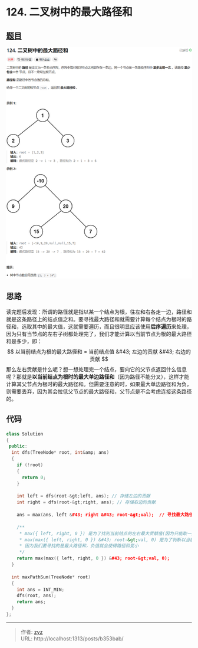 # 124. 二叉树中的最大路径和


## [题目](https://leetcode.cn/problems/binary-tree-maximum-path-sum/description/?envType=study-plan-v2&amp;envId=top-100-liked)

![图1](/PostsImgs/LeetCode/124/question.png)

## 思路

读完题后发现：所谓的路径就是指以某一个结点为根，往左和右各走一边，路径和就是这条路径上的结点值之和。要寻找最大路径和就需要计算每个结点为根时的路径和，选取其中的最大值，这就需要遍历，而且很明显应该使用**后序遍历**来处理，因为只有当节点的左右子树都处理完了，我们才能计算以当前节点为根的最大路径和是多少，即：
$$
以当前结点为根的最大路径和 = 当前结点值 &#43; 左边的贡献 &#43; 右边的贡献
$$
那么左右贡献是什么呢？想一想处理完一个结点，要向它的父节点返回什么信息呢？那就是**以当前结点为根时的最大单边路径和**（因为路径不能分叉），这样才能计算其父节点为根时的最大路径和。但需要注意的时，如果最大单边路径和为负，则需要丢弃，因为其会拉低父节点的最大路径和，父节点是不会考虑连接这条路径的。

## 代码

```cpp
class Solution
{
 public:
  int dfs(TreeNode* root, int&amp; ans)
  {
    if (!root)
    {
      return 0;
    }

    int left = dfs(root-&gt;left, ans); // 存储左边的贡献
    int right = dfs(root-&gt;right, ans); // 存储右边的贡献

    ans = max(ans, left &#43; right &#43; root-&gt;val);  // 寻找最大路径和

    /**
     * max({ left, right, 0 }) 是为了找到当前结点的左右最大贡献值(因为只能取一边)，如果都为负，则丢弃
     * max(max({ left, right, 0 }) &#43; root-&gt;val, 0) 是为了判断以当前结点为根时的最大路径和，丢弃负值
     * 因为我们要寻找的是最大路径和，负值就会使得路径和变小
     */
    return max(max({ left, right, 0 }) &#43; root-&gt;val, 0);
  }

  int maxPathSum(TreeNode* root)
  {
    int ans = INT_MIN;
    dfs(root, ans);
    return ans;
  }
};
```


---

> 作者: [zyz](https://github.com/YouZhiZheng)  
> URL: http://localhost:1313/posts/b353bab/  

